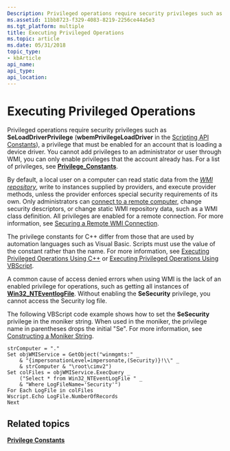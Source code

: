 ```yaml
---
Description: Privileged operations require security privileges such as SeLoadDriverPrivilege (wbemPrivilegeLoadDriver in the Scripting API Constants), a privilege that must be enabled for an account that is loading a device driver.
ms.assetid: 11bb8723-f329-4083-8219-2256ce44a5e3
ms.tgt_platform: multiple
title: Executing Privileged Operations
ms.topic: article
ms.date: 05/31/2018
topic_type: 
- kbArticle
api_name: 
api_type: 
api_location: 
---
```


# Executing Privileged Operations

Privileged operations require security privileges such as **SeLoadDriverPrivilege** (**wbemPrivilegeLoadDriver** in the [Scripting API Constants](scripting-api-constants.md)), a privilege that must be enabled for an account that is loading a device driver. You cannot add privileges to an administrator or user through WMI, you can only enable privileges that the account already has. For a list of privileges, see [**Privilege\_Constants**](privilege-constants.md).

By default, a local user on a computer can read static data from the [*WMI repository*](gloss-w.md), write to instances supplied by providers, and execute provider methods, unless the provider enforces special security requirements of its own. Only administrators can [connect to a remote computer](connecting-to-wmi-on-a-remote-computer.md), change security descriptors, or change static WMI repository data, such as a WMI class definition. All privileges are enabled for a remote connection. For more information, see [Securing a Remote WMI Connection](securing-a-remote-wmi-connection.md).

The privilege constants for C++ differ from those that are used by automation languages such as Visual Basic. Scripts must use the value of the constant rather than the name. For more information, see [Executing Privileged Operations Using C++](executing-privileged-operations-using-c-.md) or [Executing Privileged Operations Using VBScript](executing-privileged-operations-using-vbscript.md).

A common cause of access denied errors when using WMI is the lack of an enabled privilege for operations, such as getting all instances of [**Win32\_NTEventlogFile**](/previous-versions/windows/desktop/legacy/aa394225(v=vs.85)). Without enabling the **SeSecurity** privilege, you cannot access the Security log file.

The following VBScript code example shows how to set the **SeSecurity** privilege in the moniker string. When used in the moniker, the privilege name in parentheses drops the initial "Se". For more information, see [Constructing a Moniker String](constructing-a-moniker-string.md).


```VB
strComputer = "."
Set objWMIService = GetObject("winmgmts:" _
    & "{impersonationLevel=impersonate,(Security)}!\\" _
    & strComputer & "\root\cimv2")
Set colFiles = objWMIService.ExecQuery _
    ("Select * from Win32_NTEventLogFile " _
    & "Where LogFileName='Security'")
For Each LogFile in colFiles
Wscript.Echo LogFile.NumberOfRecords
Next
```



## Related topics

<dl> <dt>

[**Privilege Constants**](privilege-constants.md)
</dt> </dl>

 

 